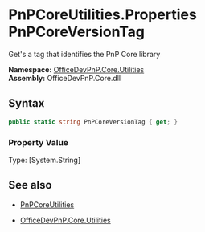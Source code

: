 # PnPCoreUtilities.Properties PnPCoreVersionTag
Get's a tag that identifies the PnP Core library  

**Namespace:** [OfficeDevPnP.Core.Utilities](OfficeDevPnP.Core.Utilities.md)  
**Assembly:** OfficeDevPnP.Core.dll  
## Syntax
```C#
public static string PnPCoreVersionTag { get; }
```

### Property Value
Type: [System.String] 

## See also
- [PnPCoreUtilities](PnPCoreUtilities.md) 

- [OfficeDevPnP.Core.Utilities](OfficeDevPnP.Core.Utilities.md)
